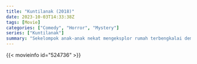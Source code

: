 ```yaml
---
title: "Kuntilanak (2018)"
date: 2023-10-03T14:33:38Z
tags: [Movie]
categories: ["Comedy", "Horror", "Mystery"]
series: ["Kuntilanak"]
summary: "Sekelompok anak-anak nekat mengeksplor rumah terbengkalai demi memenangkan sayembara reality show untuk membuktikan kebenaran adanya Kuntilanak yang suka menculik anak kecil. Petualangan yang mereka pikir akan membawa keseruan justru menjadi malapetaka saat Kuntilanak, sang makhluk mengerikan yang masuk ke dunia manusia melalui sebuah cermin kuno kini memburu mereka sebagai korban baru."
---
```


<muxplayer src="https://kp3d-my.sharepoint.com/personal/ryoo_kp3d_onmicrosoft_com/_layouts/15/download.aspx?share=EZjf_fe1vElDg6n_F_b31DAB1MnvwnYW8G5O6O7sruJWQw" controls="true" >
  
 {{< movieinfo id="524736" >}}
  
 <script id="r48GSMbGHYr1HUssiC9GwfhXvbuvCH9XBsLqWBQkkoA" type="application/ld+json">
 {
  "@context": "https://schema.org/",
  "@type": "VideoObject",
  "name": "Kuntilanak (2018)",
  "contentUrl": "https://stream.mux.com/bzZaSLLgznWfWBPkECUqe2yObFZV01Cym004mesZI5gyg.m3u8",
  "thumbnailUrl": "https://www.themoviedb.org/t/p/original/7OCGjdPCXjJrxA8giOyUbnbwF4w.jpg?width=314&fit_mode=preserve&time=25",
  "uploadDate": "2023-10-03T14:33:38Z",
}

</script>